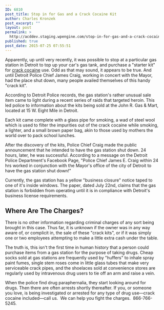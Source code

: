 ```yaml
---
ID: 6810
post_title: Stop in for Gas and a Crack Cocaine Kit
author: Charles Kronzek
post_excerpt: ""
layout: post
permalink: >
  http://acddev.staging.wpengine.com/stop-in-for-gas-and-a-crack-cocaine-kit.html
published: true
post_date: 2015-07-25 07:55:51
---
```

Apparently, up until very recently, it was possible to stop at a particular gas station in Detroit to top up your car's gas tank, and purchase a "starter kit" for <a href="http://acddev.staging.wpengine.com/Michigan-cocaine-attorney-drug-crime-lawye.html" target="_blank">crack cocaine</a> use. Odd as that may sound, it appears to be true. And until Detroit Police Chief James Craig, working in concert with the Mayor, had the place shut down, many people availed themselves of this handy "crack kit".

<!--more-->

According to Detroit Police records, the gas station's rather unusual sale item came to light during a recent series of raids that targeted heroin. This led police to information about the kits being sold at the John R. Gas &amp; Mart, located at 15 W. Eight Mile in Detroit.

Each kit came complete with a glass pipe for smoking, a wad of steel wool which is used to filter the impurities out of the crack cocaine while smoking, a lighter, and a small brown paper bag, akin to those used by mothers the world over to pack school lunches.

After the discovery of the kits, Police Chief Craig made the public announcement that he intended to have the gas station shut down. 24 hours, later, he was successful. According to a message on the Detroit Police Department's Facebook Page, "Police Chief James E. Craig within 24 hrs worked in conjunction with the Mayor's office of the city of Detroit to have the gas station shut down!"

Currently, the gas station has a yellow "business closure" notice taped to one of it's inside windows. The paper, dated July 22nd, claims that the gas station is forbidden from operating until it is in compliance with Detroit's business license requirements.
<h2>Where Are The Charges?</h2>
There is no other information regarding criminal charges of any sort being brought in this case. Thus far, it is unknown if the owner was in any way aware of, or complicit in, the sale of these "crack kits", or if it was simply one or two employees attempting to make a little extra cash under the table.

The truth is, this isn't the first time in human history that a person could purchase items from a gas station for the purpose of taking drugs. Cheap socks sold at gas stations are frequently used by "huffers" to inhale spray paint fumes, single stem roses come in little glass tubes that make very serviceable crack pipes, and the shoelaces sold at convenience stores are regularly used by intravenous drug users to tie off an arm and raise a vein.

When the police find drug paraphernalia, they start looking around for drugs. Then there are often arrests shortly thereafter. If you, or someone you love, is being investigated or arrested for any type of drug use—crack cocaine included—call us.  We can help you fight the charges.  866-766-5245.
